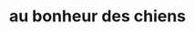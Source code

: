 ---
title: "au bonheur des chiens"
url: /reims/au-bonheur-des-chiens/
shop: toilettage des animaux
---